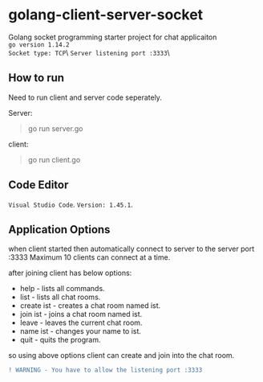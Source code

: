 # golang-client-server-socket
Golang socket programming starter project for chat applicaiton\
`go version 1.14.2`\
`Socket type: TCP`\ 
`Server listening port :3333`\



## How to run
Need to run client and server code seperately.

Server: 
> go run server.go

client:
> go run client.go

## Code Editor
`Visual Studio Code`. 
`Version: 1.45.1`. 




## Application Options


when client started then automatically connect to server to the server port :3333
Maximum 10 clients can connect at a time.


after joining client has below options:

* help - lists all commands.
* list - lists all chat rooms.
* create ist - creates a chat room named ist.
* join ist - joins a chat room named ist.
* leave - leaves the current chat room.
* name ist - changes your name to ist.
* quit - quits the program.


so using above options client can create and join into the chat room.

```diff
! WARNING - You have to allow the listening port :3333
```

